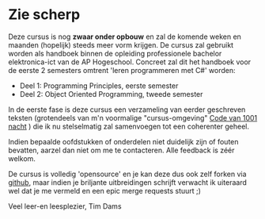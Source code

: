 # Zie scherp

Deze cursus is nog **zwaar onder opbouw** en zal de komende weken en maanden (hopelijk) steeds meer vorm krijgen. De cursus zal gebruikt worden als handboek binnen de opleiding professionele bachelor elektronica-ict van de AP Hogeschool. Concreet zal dit het handboek voor de eerste 2 semesters omtrent 'leren programmeren met C#' worden:
* Deel 1: Programming Principles, eerste semester
* Deel 2: Object Oriented Programming, tweede semester

In de eerste fase is deze cursus een verzameling van eerder geschreven teksten (grotendeels van m'n voormalige "cursus-omgeving" [Code van 1001 nacht](https://codevan1001nacht.wordpress.com/) ) die ik nu stelselmatig zal samenvoegen tot een coherenter geheel. 

Indien bepaalde oofdstukken of onderdelen niet duidelijk zijn of fouten bevatten, aarzel dan niet om me te contacteren. Alle feedback is zéér welkom. 

De cursus is volledig 'opensource' en je kan deze dus ook zelf forken via [github](https://github.com/timdams/csharpbook), maar indien je briljante uitbreidingen schrijft verwacht ik uiteraard wel dat je me vermeld en een epic merge requests stuurt ;)

Veel leer-en leesplezier,
Tim Dams



